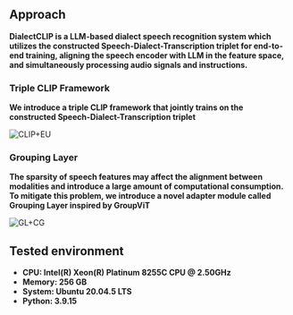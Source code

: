 ## Approach
__DialectCLIP is a LLM-based dialect speech recognition system which utilizes the constructed Speech-Dialect-Transcription triplet for end-to-end training, aligning the speech encoder with LLM in the feature space, and simultaneously processing audio signals and instructions.__

### Triple CLIP Framework
__We introduce a triple CLIP framework that jointly trains on the constructed Speech-Dialect-Transcription triplet__

![CLIP+EU](https://github.com/kAI-swa/DialectCLIP/assets/146005327/92956bc0-4ea2-4ab4-9b2b-ec0140ddee96)


### Grouping Layer
__The sparsity of speech features may affect the alignment between modalities and introduce a large amount of computational consumption. To mitigate this problem, we introduce a novel adapter module called Grouping Layer inspired by GroupViT__

![GL+CG](https://github.com/kAI-swa/DialectCLIP/assets/146005327/b3239162-68bd-4a21-a992-fe682b56a2eb)

## Tested environment
- **CPU: Intel(R) Xeon(R) Platinum 8255C CPU @ 2.50GHz**
- **Memory: 256 GB**
- **System: Ubuntu 20.04.5 LTS**
- **Python: 3.9.15**
